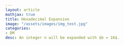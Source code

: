 ```yaml
---
layout: article
mathjax: true
title: Hexadecimal Expansion
image: "/assets/images/img_test.jpg"
categories:
- DM
desc: An integer n will be expanded with $b = 16$.

































































































































































































































































































































































 
imagealt: 
---
```


An integer n will be expanded with $b = 16$.

































































































































































































































































































































































$$n = {a_k}{b^k} + {a_{(k-1)}}{b^{(k-1)}} + \dots {a_1}{b} + a_0$$
































































































































































































































































































































































